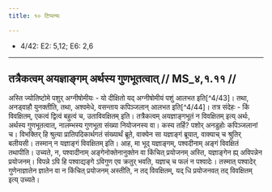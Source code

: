 ```yaml
---
title: १० टिप्पन्यः

---
```

- 4/42: E2: 5,12; E6: 2,6

____________________________________________


## तत्रैकत्वम् अयज्ञाङ्गम् अर्थस्य गुणभूतत्वात् // MS_४,१.११ //

अस्ति ज्योतिष्टोमे पशुर् अग्नीषोमीयः - यो दीक्षितो यद् अग्नीषोमीयं पशुं आलभत इति[^4/43]। तथा, अनड्वाहौ युनक्तीति, तथा, अश्वमेधे, वसन्ताय कपिञ्जलान् आलभत इति[^4/44]। तत्र संदेहः - किं विवक्षितम्, एकत्वं द्वित्वं बहुत्वं च, उताविवक्षितम् इति। तत्रैकत्वम् अयज्ञाङ्गभूतं न विवक्षितम् इत्य् अर्थः, अर्थस्य गुणभूतत्वात्, नालम्भस्य गुणभूता संख्या नियोजनस्य वा। कस्य तर्हि? पशोर् अनडुहोः कपिञ्जलानां च। विभक्तिर् हि श्रुत्या प्रातिपदिकार्थगतं संख्यार्थं ब्रूते, वाक्येन सा यज्ञाङ्गं ब्रूयात्, वाक्याच् च श्रुतिर् बलीयसी। तस्मान् न यज्ञाङ्गं विवक्षितम् इति।
आह, मा भूद् यज्ञाङ्गम्, पश्वदीनाम् अङ्गं विवक्षितं तथापीति। उच्यते, न, पश्वादीनाम् अङ्गेनोक्तेनानुक्तेन वा किंचित् प्रयोजनम् अस्ति, यज्ञाङ्गेन ह्य् अविपन्नेन प्रयोजनम्। विपन्ने ऽपि हि पश्वाद्यङ्गे ऽविगुण एव क्रतुर् भवति, यज्ञाच् च फलं न पश्वादेः। तस्मात् पश्वादेर् गुणेनाज्ञातेन ज्ञातेन वा न किंचित् प्रयोजनम् अस्तीति, न तद् विवक्षितम्, यद् धि प्रयोजनवत् तद् विवक्षितम् इत्य् उच्यते।
